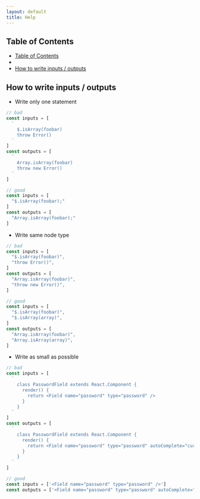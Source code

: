 ```yaml
---
layout: default
title: Help
---
```


## Table of Contents

- [Table of Contents](#table-of-contents)
- [](#)
- [How to write inputs / outputs](#how-to-write-inputs--outputs)

##

## How to write inputs / outputs

* Write only one statement

```javascript
// bad
const inputs = [
  `
    $.isArray(foobar)
    throw Error()
  `
]
const outputs = [
  `
    Array.isArray(foobar)
    throw new Error()
  `
]

// good
const inputs = [
  "$.isArray(foobar);"
]
const outputs = [
  "Array.isArray(foobar);"
]
```

* Write same node type

```javascript
// bad
const inputs = [
  "$.isArray(foobar)",
  "throw Error()",
]
const outputs = [
  "Array.isArray(foobar)",
  "throw new Error()",
]

// good
const inputs = [
  "$.isArray(foobar)",
  "$.isArray(array)",
]
const outputs = [
  "Array.isArray(foobar)",
  "Array.isArray(array)",
]
```

* Write as small as possible

```javascript
// bad
const inputs = [
  `
    class PasswordField extends React.Component {
      render() {
        return <Field name="password" type="password" />
      }
    }
  `
]
const outputs = [
  `
    class PasswordField extends React.Component {
      render() {
        return <Field name="password" type="password" autoComplete="current-password" />
      }
    }
  `
]

// good
const inputs = ['<Field name="password" type="password" />']
const outputs = ['<Field name="password" type="password" autoComplete="current-password" />']
```
